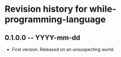 # Revision history for while-programming-language

## 0.1.0.0 -- YYYY-mm-dd

* First version. Released on an unsuspecting world.
